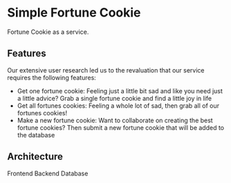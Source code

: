 # Simple Fortune Cookie

Fortune Cookie as a service.

## Features

Our extensive user research led us to the revaluation that our service requires the following features:

- Get one fortune cookie: Feeling just a little bit sad and like you need just a little advice? Grab a single fortune cookie and find a little joy in life
- Get all fortunes cookies: Feeling a whole lot of sad, then grab all of our fortunes cookies!
- Make a new fortune cookie: Want to collaborate on creating the best fortune cookies? Then submit a new fortune cookie that will be added to the database

## Architecture

Frontend
Backend
Database

